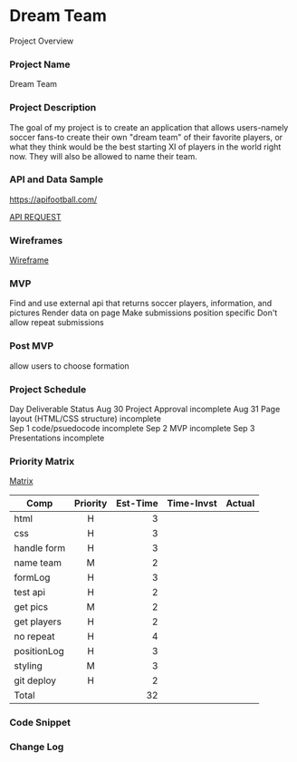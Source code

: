 # Dream Team
Project Overview

### Project Name

Dream Team

### Project Description

The goal of my project is to create an application that allows users-namely soccer fans-to create their own "dream team" of their favorite players, or what they think would be the best starting XI of players in the world right now. They will also be allowed to name their team.

### API and Data Sample
https://apifootball.com/

[API REQUEST](../general_assembly/hummingbirds/unit_1/Project-1/sampleAPI.js)

### Wireframes
[Wireframe](../general_assembly/hummingbirds/unit_1/Project-1/pics/wireframe.png)

### MVP

Find and use external api that returns soccer players, information, and pictures
Render data on page
Make submissions position specific
Don't allow repeat submissions

### Post MVP
allow users to choose formation

### Project Schedule

Day	Deliverable				Status
Aug 30	Project Approval                        incomplete
Aug 31	Page layout (HTML/CSS structure)        incomplete	
Sep 1	code/psuedocode                           incomplete
Sep 2	MVP	                                      incomplete
Sep 3	Presentations                             incomplete	

### Priority Matrix

[Matrix](../general_assembly/hummingbirds/unit_1/pics/matrix.png)


Comp       |Priority    |Est-Time    |Time-Invst   |Actual
---------- |:----------:|-----------:|------------:|------:
html       |    H       |3           |             |       
css        |    H       |3           |             |       
handle form|    H       |3           |             |       
name team  |    M       |2           |             |       
formLog    |    H       |3           |             |       
test api   |    H       |2           |             |       
get pics   |    M       |2           |             |       
get players|    H       |2           |             |       
no repeat  |    H       |4           |             |       
positionLog|    H       |3           |             |       
styling    |    M       |3           |             |       
git deploy |    H       |2           |             |       
  Total    |            |32          |             |   


### Code Snippet



### Change Log


